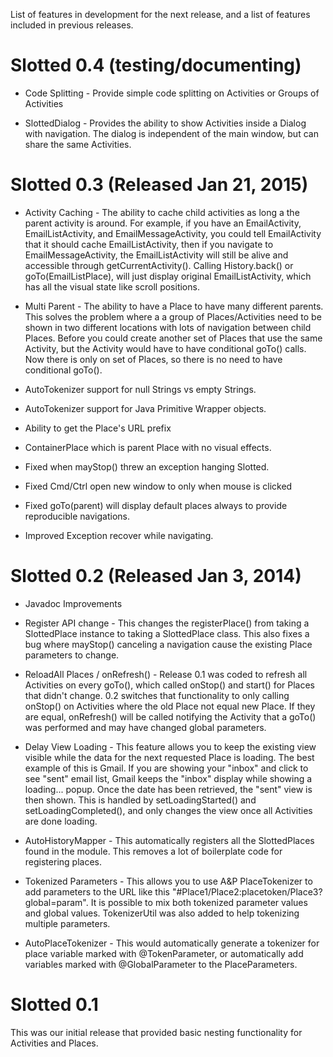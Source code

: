 List of features in development for the next release, and a list of features included in previous releases.
# Slotted 0.4 (testing/documenting) #

  * Code Splitting - Provide simple code splitting on Activities or Groups of Activities

  * SlottedDialog - Provides the ability to show Activities inside a Dialog with navigation.  The dialog is independent of the main window, but can share the same Activities.

# Slotted 0.3 (Released Jan 21, 2015) #

  * Activity Caching - The ability to cache child activities as long a the parent activity is around.  For example, if you have an EmailActivity, EmailListActivity, and EmailMessageActivity, you could tell EmailActivity that it should cache EmailListActivity, then if you navigate to EmailMessageActivity, the EmailListActivity will still be alive and accessible through getCurrentActivity().  Calling History.back() or goTo(EmailListPlace), will just display original EmailListActivity, which has all the visual state like scroll positions.

  * Multi Parent - The ability to have a Place to have many different parents.  This solves the problem where a a group of Places/Activities need to be shown in two different locations with lots of navigation between child Places.  Before you could create another set of Places that use the same Activity, but the Activity would have to have conditional goTo() calls.  Now there is only on set of Places, so there is no need to have conditional goTo().

  * AutoTokenizer support for null Strings vs empty Strings.

  * AutoTokenizer support for Java Primitive Wrapper objects.

  * Ability to get the Place's URL prefix

  * ContainerPlace which is parent Place with no visual effects.

  * Fixed when mayStop() threw an exception hanging Slotted.

  * Fixed Cmd/Ctrl open new window to only when mouse is clicked

  * Fixed goTo(parent) will display default places always to provide reproducible navigations.

  * Improved Exception recover while navigating.


# Slotted 0.2 (Released Jan 3, 2014) #

  * Javadoc Improvements

  * Register API change - This changes the registerPlace() from taking a SlottedPlace instance to taking a SlottedPlace class.  This also fixes a bug where mayStop() canceling a navigation cause the existing Place parameters to change.

  * ReloadAll Places / onRefresh()  - Release 0.1 was coded to refresh all Activities on every goTo(), which called onStop() and start() for Places that didn't change.  0.2 switches that functionality to only calling onStop() on Activities where the old Place not equal new Place.   If they are equal, onRefresh() will be called notifying the Activity that a goTo() was performed and may have changed global parameters.

  * Delay View Loading - This feature allows you to keep the existing view visible while the data for the next requested Place is loading.   The best example of this is Gmail.  If you are showing your "inbox" and click to see "sent" email list, Gmail keeps the "inbox" display while showing a loading... popup.  Once the date has been retrieved, the "sent" view is then shown.  This is handled by setLoadingStarted() and setLoadingCompleted(), and only changes the view once all Activities are done loading.

  * AutoHistoryMapper - This automatically registers all the SlottedPlaces found in the module.  This removes a lot of boilerplate code for registering places.

  * Tokenized Parameters - This allows you to use A&P PlaceTokenizer to add parameters to the URL like this "#Place1/Place2:placetoken/Place3?global=param".  It is possible to mix both tokenized parameter values and global values.  TokenizerUtil was also added to help tokenizing multiple parameters.

  * AutoPlaceTokenizer - This would automatically generate a tokenizer for place variable marked with @TokenParameter, or automatically add variables marked with @GlobalParameter to the PlaceParameters.


# Slotted 0.1 #

This was our initial release that provided basic nesting functionality for Activities and Places.